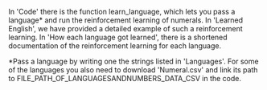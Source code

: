 In 'Code' there is the function learn_language, which lets you pass a language* and run the reinforcement learning of numerals.
In 'Learned English', we have provided a detailed example of such a reinforcement learning.
In 'How each language got learned', there is a shortened documentation of the reinforcement learning for each language.

*Pass a language by writing one the strings listed in 'Languages'. For some of the languages you also need to download 'Numeral.csv' and link its path to FILE_PATH_OF_LANGUAGESANDNUMBERS_DATA_CSV in the code.

